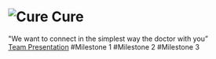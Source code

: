 ![Cure](http://www.mediafire.com/convkey/4d36/40hzip52ed334c72g.jpg) Cure
=============
 "We want to connect in the simplest way the doctor with you” <br>
  [Team Presentation](http://www.mediafire.com/view/9bu6pj981spe3jp/Team.pdf)
#Milestone 1
#Milestone 2
#Milestone 3
